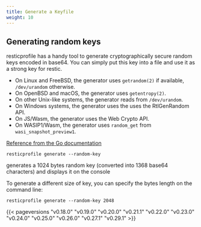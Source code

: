 ```yaml
---
title: Generate a Keyfile
weight: 10
---
```


## Generating random keys

resticprofile has a handy tool to generate cryptographically secure random keys encoded in base64. You can simply put this key into a file and use it as a strong key for restic.

- On Linux and FreeBSD, the generator uses `getrandom(2)` if available, `/dev/urandom` otherwise.
- On OpenBSD and macOS, the generator uses `getentropy(2)`.
- On other Unix-like systems, the generator reads from `/dev/urandom`.
- On Windows systems, the generator uses the uses the RtlGenRandom API.
- On JS/Wasm, the generator uses the Web Crypto API.
- On WASIP1/Wasm, the generator uses `random_get` from `wasi_snapshot_preview1`. 

[Reference from the Go documentation](https://golang.org/pkg/crypto/rand/#pkg-variables)

```shell
resticprofile generate --random-key
```

generates a 1024 bytes random key (converted into 1368 base64 characters) and displays it on the console

To generate a different size of key, you can specify the bytes length on the command line:

```shell
resticprofile generate --random-key 2048
```

{{< pageversions "v0.18.0" "v0.19.0" "v0.20.0" "v0.21.1" "v0.22.0" "v0.23.0" "v0.24.0" "v0.25.0" "v0.26.0" "v0.27.1" "v0.29.1" >}}
